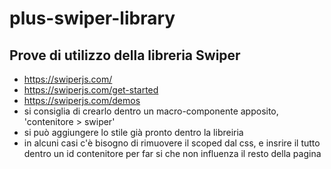 # plus-swiper-library
## Prove di utilizzo della libreria Swiper

- https://swiperjs.com/
- https://swiperjs.com/get-started
- https://swiperjs.com/demos
- si consiglia di crearlo dentro un macro-componente apposito, 'contenitore > swiper'
- si può aggiungere lo stile già pronto dentro la libreiria
- in alcuni casi c'è bisogno di rimuovere il scoped dal css, e insrire il tutto dentro un id contenitore per far si che non influenza il resto della pagina

